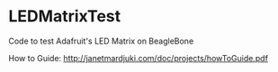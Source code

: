 # LEDMatrixTest
Code to test Adafruit's LED Matrix on BeagleBone

How to Guide:
http://janetmardjuki.com/doc/projects/howToGuide.pdf

